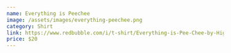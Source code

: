 ```yaml
---
name: Everything is Peechee
image: /assets/images/everything-peechee.png
category: Shirt
link: https://www.redbubble.com/i/t-shirt/Everything-is-Pee-Chee-by-High-Octane-Ink/80303511.ADAKE
price: $20
---
```

